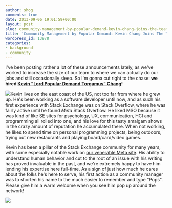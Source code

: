 ```yaml
---
author: shog
comments: true
date: 2013-09-06 19:01:59+00:00
layout: post
slug: community-management-by-popular-demand-kevin-chang-joins-the-team
title: 'Community Management by Popular Demand: Kevin Chang Joins The Team'
wordpress_id: 13978
categories:
- background
- community
---
```


I've been posting rather a lot of these announcements lately, as we've worked to increase the size of our team to where we can actually do our jobs and still occasionally sleep. So I'm gonna cut right to the chase: **we hired [Kevin "Lord Popular Demand Torgamus" Chang](http://meta.stackoverflow.com/users/131713/pops)!** 

[![](http://stackexchange.com/users/flair/42117.png)](http://stackexchange.com/users/42117)Kevin lives on the east coast of the US, not too far from where he grew up. He's been working as a software developer until now, and as such his first experience with Stack Exchange was on Stack Overflow, where he was fairly active until he found _Meta_ Stack Overflow. He liked MSO because it was kind of like SE sites for psychology, UX, communication, HCI and programming all rolled into one, and his love for this tasty amalgam shows in the crazy amount of reputation he accumulated there. When not working, he likes to spend time on personal programming projects, being outdoors, trying out new restaurants and playing board/card/video games.

Kevin has been a pillar of the Stack Exchange community for many years, with some especially notable work on [our venerable Meta site](http://meta.stackoverflow.com/users/131713/pops). His ability to understand human behavior and cut to the root of an issue with his writing has proved invaluable in the past, and we're extremely happy to have him lending his expertise here full-time. As a sign of just how much he cares about the folks he's here to serve, his first action as a community manager was to shorten his name to the much easier to remember and type "Pops". Please give him a warm welcome when you see him pop up around the network!

[![](http://i.stack.imgur.com/75Ong.jpg)](http://meta.stackoverflow.com/users/131713/pops)
